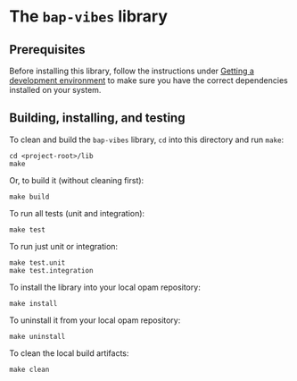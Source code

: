 # The `bap-vibes` library

## Prerequisites

Before installing this library, follow the instructions under
[Getting a development environment](../README.md#getting-a-development-environment)
to make sure you have the correct dependencies installed on your system.


## Building, installing, and testing

To clean and build the `bap-vibes` library, `cd` into this directory
and run `make`:

    cd <project-root>/lib
    make

Or, to build it (without cleaning first):

    make build

To run all tests (unit and integration):

    make test

To run just unit or integration:

    make test.unit
    make test.integration

To install the library into your local opam repository:

    make install

To uninstall it from your local opam repository:

    make uninstall

To clean the local build artifacts:

    make clean


